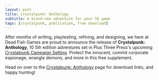 ```yaml
---
layout: post
title: Crystalpunk: Anthology
subtitle: A brand-new adventure for your 5E game
tags: [crystalpunk, publication, free download]
---
```


After months of writing, playtesting, refining, and designing, we here at Dead Fish Games are proud to announce the release of **Crystalpunk: Anthology**, 10 5th edition adventures set in Plus Three Press's upcoming [Crystalpunk Campaign Setting](https://plusthreepress.com/). Protect the innocent, commit corporate espionage, wrangle demons, and more in this free supplement.

Head on over to the [Crystalpunk: Anthology](/anthology) page for download links, and happy hunting!